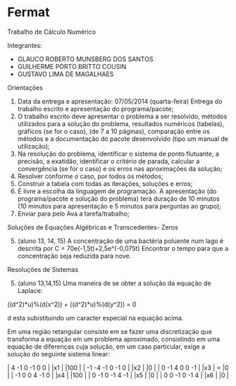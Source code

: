 Fermat
======

Trabalho de Cálculo Numérico

Integrantes:

- GLAUCO ROBERTO MUNSBERG DOS SANTOS
- GUILHERME PORTO BRITTO COUSIN
- GUSTAVO LIMA DE MAGALHAES


Orientações
1)  Data da entrega e apresentação: 07/05/2014 (quarta-feira) Entrega do trabalho escrito e apresentação do programa/pacote; 
2)  O trabalho escrito deve apresentar o problema a ser resolvido, métodos utilizados para a solução do problema, resultados numéricos (tabelas), gráficos (se for o caso), (de 7 a 10 páginas), comparação entre os métodos e a documentação do pacote  desenvolvido (tipo um manual de utilização);
3)  Na  resolução  do  problema,  identificar  o  sistema  de  ponto  flutuante,  a  precisão,  a exatidão,  identificar  o  critério  de  parada,  calcular  a  convergência  (se  for  o  caso)  e  os erros nas aproximações da solução; 
4)  Resolver conforme o caso, por todos os métodos; 
5)  Construir a tabela com todas as iterações, soluções e erros; 
6)  É livre a escolha da linguagem de programação. A apresentação (do programa/pacote e solução  do  problema)  terá  duração  de  10  minutos  (10  minutos  para  apresentação  e  5 minutos para perguntas ao grupo); 
7)  Enviar para pelo Ava a tarefa/trabalho; 

Soluções de Equações Algébricas e Transcedentes- Zeros

5)  (aluno 13, 14, 15)  A concentração de uma bactéria poluente num lago é descrita por 
C = 70e(-1,5t)+2,5e^(-0,075t)
Encontrar o tempo para que a concentração seja reduzida para nove.

Resoluções de Sistemas

5) (aluno 13,14,15)  Uma maneira de se obter a solução da equação de Laplace: 

((d^2)*u)%(d(x^2)) + ((d^2)*u)%(d(y^2)) = 0

d esta subistituindo um caracter especial na equação acima.

Em  uma  região  retangular  consiste  em  se  fazer  uma  discretização  que  transforma  a 
equação em um problema aproximado, consistindo em uma equação de diferenças cuja 
solução, em um caso particular, exige a solução do seguinte sistema linear: 

|	4	-1	0	-1	0	0	|	|x1	|		|100	|
|	-1	-4	-1	0	-1	0	|	|x2	|		|0		|
|	0	-1	4	0	0	-1	|	|x3	|	=	|0		|
|	-1	0	0	4	-1	0	|	|x4	|		|100	|
|	0	-1	0	-1	4	-1	|	|x5	|		|0		|
|	0	0	-1	0	-1	4	|	|x6	|		|0		|
